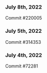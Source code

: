 ### July 8th, 2022

Commit #220005

### July 5th, 2022

Commit #314353


### July 4th, 2022

Commit #72281
